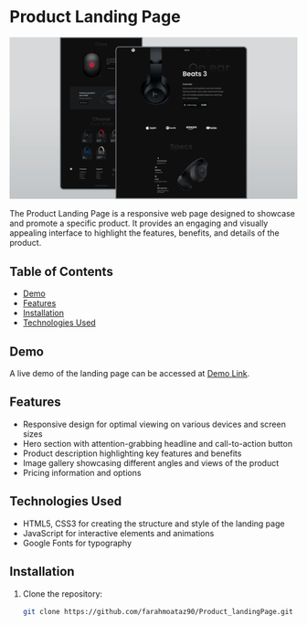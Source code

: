 # Product Landing Page

![Product Landing Page](assets/preview.png)

The Product Landing Page is a responsive web page designed to showcase and promote a specific product. It provides an engaging and visually appealing interface to highlight the features, benefits, and details of the product.

## Table of Contents
- [Demo](#demo)
- [Features](#features)
- [Installation](#installation)
- [Technologies Used](#technologies-used)

 ## Demo
A live demo of the landing page can be accessed at [Demo Link]([https://your-demo-link.com](https://farahmoataz90.github.io/Product_landingPage/)https://farahmoataz90.github.io/Product_landingPage/]).

## Features
- Responsive design for optimal viewing on various devices and screen sizes
- Hero section with attention-grabbing headline and call-to-action button
- Product description highlighting key features and benefits
- Image gallery showcasing different angles and views of the product
- Pricing information and options

## Technologies Used
- HTML5, CSS3 for creating the structure and style of the landing page
- JavaScript for interactive elements and animations
- Google Fonts for typography


## Installation

1. Clone the repository:

   ```bash
   git clone https://github.com/farahmoataz90/Product_landingPage.git
